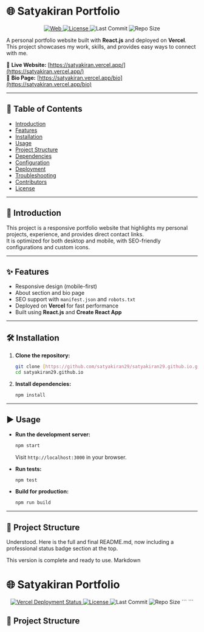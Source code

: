 # 🌐 Satyakiran Portfolio

<p align="center">
  <a href="https://satyakiran.vercel.app/" target="_blank">
    <img src="https://vercel.com/satyakiran29/satyakiran29-github-io/badge" alt="Web">
  </a>
  <a href="https://github.com/satyakiran29/satyakiran29.github.io/blob/main/LICENSE" target="_blank">
    <img src="https://img.shields.io/github/license/satyakiran29/satyakiran29.github.io?style=flat-square" alt="License">
  </a>
  <img src="https://img.shields.io/github/last-commit/satyakiran29/satyakiran29.github.io?style=flat-square" alt="Last Commit">
  <img src="https://img.shields.io/github/repo-size/satyakiran29/satyakiran29.github.io?style=flat-square" alt="Repo Size">
</p>

A personal portfolio website built with **React.js** and deployed on **Vercel**.  
This project showcases my work, skills, and provides easy ways to connect with me.

🔗 **Live Website:** [https://satyakiran.vercel.app/](https://satyakiran.vercel.app/)  
🔗 **Bio Page:** [https://satyakiran.vercel.app/bio](https://satyakiran.vercel.app/bio)

---

## 📑 Table of Contents
- [Introduction](#-introduction)
- [Features](#-features)
- [Installation](#-installation)
- [Usage](#-usage)
- [Project Structure](#-project-structure)
- [Dependencies](#-dependencies)
- [Configuration](#-configuration)
- [Deployment](#-deployment)
- [Troubleshooting](#-troubleshooting)
- [Contributors](#-contributors)
- [License](#-license)

---

## 🚀 Introduction
This project is a responsive portfolio website that highlights my personal projects, experience, and provides direct contact links.  
It is optimized for both desktop and mobile, with SEO-friendly configurations and custom icons.

---

## ✨ Features
- Responsive design (mobile-first)
- About section and bio page
- SEO support with `manifest.json` and `robots.txt`
- Deployed on **Vercel** for fast performance
- Built using **React.js** and **Create React App**

---

## 🛠️ Installation

1.  **Clone the repository:**
    ```bash
    git clone [https://github.com/satyakiran29/satyakiran29.github.io.git](https://github.com/satyakiran29/satyakiran29.github.io.git)
    cd satyakiran29.github.io
    ```

2.  **Install dependencies:**
    ```bash
    npm install
    ```

---

## ▶️ Usage

-   **Run the development server:**
    ```bash
    npm start
    ```
    Visit `http://localhost:3000` in your browser.

-   **Run tests:**
    ```bash
    npm test
    ```

-   **Build for production:**
    ```bash
    npm run build
    ```

---

## 📂 Project Structure
Understood. Here is the full and final README.md, now including a professional status badge section at the top.

This version is complete and ready to use.
Markdown

# 🌐 Satyakiran Portfolio

<p align="center">
  <a href="https://satyakiran.vercel.app/" target="_blank">
    <img src="https://vercel.com/satyakiran29/satyakiran29-github-io/badge" alt="Vercel Deployment Status">
  </a>
  <a href="https://github.com/satyakiran29/satyakiran29.github.io/blob/main/LICENSE" target="_blank">
    <img src="https://img.shields.io/github/license/satyakiran29/satyakiran29.github.io?style=flat-square" alt="License">
  </a>
  <img src="https://img.shields.io/github/last-commit/satyakiran29/satyakiran29.github.io?style=flat-square" alt="Last Commit">
  <img src="https://img.shields.io/github/repo-size/satyakiran29/satyakiran29.github.io?style=flat-square" alt="Repo Size">   ```   ```

## 📂 Project Structure

